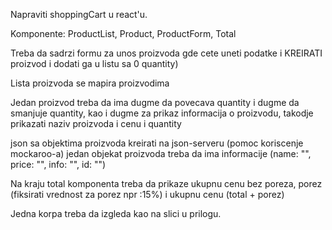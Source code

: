 
 Napraviti shoppingCart u react'u.

 Komponente: ProductList, Product, ProductForm, Total

 Treba da sadrzi formu za unos proizvoda gde cete uneti podatke i KREIRATI proizvod i dodati ga u listu sa 0 quantity)
 
 Lista proizvoda se mapira proizvodima

 Jedan proizvod treba da ima dugme da povecava quantity 
 i dugme da smanjuje quantity, kao i dugme za prikaz informacija o proizvodu, 
 takodje prikazati naziv proizvoda i cenu i quantity

 json sa objektima proizvoda kreirati na json-serveru (pomoc koriscenje mockaroo-a)
 jedan objekat proizvoda treba da ima informacije (name: "", price: "", info: "", id: "")

Na kraju total komponenta treba da prikaze ukupnu cenu bez poreza, porez (fiksirati vrednost za porez npr :15%)
i ukupnu cenu (total + porez)



 Jedna korpa treba da izgleda kao na slici u prilogu.
